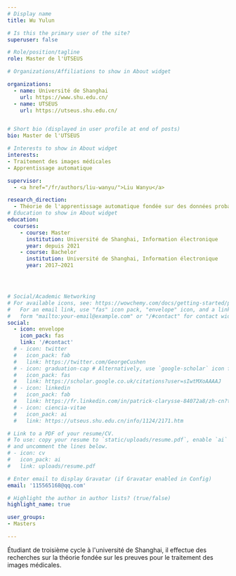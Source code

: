 ```yaml
---
# Display name
title: Wu Yulun

# Is this the primary user of the site?
superuser: false

# Role/position/tagline
role: Master de l'UTSEUS

# Organizations/Affiliations to show in About widget

organizations:
  - name: Université de Shanghai
    url: https://www.shu.edu.cn/
  - name: UTSEUS
    url: https://utseus.shu.edu.cn/ 


# Short bio (displayed in user profile at end of posts)
bio: Master de l'UTSEUS

# Interests to show in About widget
interests:
- Traitement des images médicales
- Apprentissage automatique

supervisor:
  - <a href="/fr/authors/liu-wanyu/">Liu Wanyu</a>

research_direction:
  - Théorie de l'apprentissage automatique fondée sur des données probantes
# Education to show in About widget
education:
  courses:
    - course: Master
      institution: Université de Shanghai, Information électronique
      year: depuis 2021
    - course: Bachelor
      institution: Université de Shanghai, Information électronique
      year: 2017–2021




# Social/Academic Networking
# For available icons, see: https://wowchemy.com/docs/getting-started/page-builder/#icons
#   For an email link, use "fas" icon pack, "envelope" icon, and a link in the
#   form "mailto:your-email@example.com" or "/#contact" for contact widget.
social:
  - icon: envelope
    icon_pack: fas
    link: '/#contact'
  # - icon: twitter
  #   icon_pack: fab
  #   link: https://twitter.com/GeorgeCushen
  # - icon: graduation-cap # Alternatively, use `google-scholar` icon from `ai` icon pack
  #   icon_pack: fas
  #   link: https://scholar.google.co.uk/citations?user=sIwtMXoAAAAJ
  # - icon: linkedin
  #   icon_pack: fab
  #   link: https://fr.linkedin.com/in/patrick-clarysse-84072a8/zh-cn?trk=people-guest_people_search-card
  # - icon: ciencia-vitae
  #   icon_pack: ai
  #   link: https://utseus.shu.edu.cn/info/1124/2171.htm

# Link to a PDF of your resume/CV.
# To use: copy your resume to `static/uploads/resume.pdf`, enable `ai` icons in `params.toml`,
# and uncomment the lines below.
# - icon: cv
#   icon_pack: ai
#   link: uploads/resume.pdf

# Enter email to display Gravatar (if Gravatar enabled in Config)
email: '115565168@qq.com'

# Highlight the author in author lists? (true/false)
highlight_name: true

user_groups:
- Masters

---
```


Étudiant de troisième cycle à l'université de Shanghai, il effectue des recherches sur la théorie fondée sur les preuves pour le traitement des images médicales.
